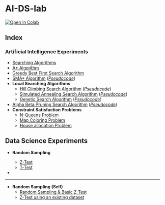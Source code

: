 # AI-DS-lab

<a target="_blank" href="https://colab.research.google.com/github/kbdharun/AIDS-Lab">
  <img src="https://colab.research.google.com/assets/colab-badge.svg" alt="Open In Colab"/>
</a>

## Index

### Artificial Intelligence Experiments

- [Searching Algorithms](https://github.com/kbdharun/AI-DS-lab/blob/main/Searching-Algorithms/SearchingAlgorithms.ipynb)
- [A* Algorithm](https://github.com/kbdharun/AI-DS-lab/blob/main/Astar-search/A-star.ipynb)
- [Greedy Best First Search Algorithm](https://github.com/kbdharun/AI-DS-lab/blob/main/GBFS/Greedy%20Best%20First%20Search.ipynb)
- [SMA* Algorithm](https://github.com/kbdharun/AI-DS-lab/blob/main/SMAstar/SMAstar.ipynb) ([_Pseudocode_](https://github.com/kbdharun/AI-DS-lab/blob/main/SMAstar/pseudocode.md))
- **Local Searching Algorithms**
  - [Hill Climbing Search Algorithm](https://github.com/kbdharun/AI-DS-lab/blob/main/Local-Search-Algorithms/Hill-Climbing-Search/Hill-climbing-search.ipynb) ([_Pseudocode_](https://github.com/kbdharun/AI-DS-lab/blob/main/Local-Search-Algorithms/Hill-Climbing-Search/pseudocode.md))
  - [Simulated Annealing Search Algorithm](https://github.com/kbdharun/AI-DS-lab/blob/main/Local-Search-Algorithms/Simulated-Annealing/SimulatedAnnealing-Complete.ipynb) ([_Pseudocode_](https://github.com/kbdharun/AI-DS-lab/blob/main/Local-Search-Algorithms/Simulated-Annealing/pseudocode.md))
  - [Genetic Search Algorithm](https://github.com/kbdharun/AIDS-Lab/blob/main/Local-Search-Algorithms/Genetic-Algorithm/GeneticAlgorithm.ipynb) ([_Pseudocode_](https://github.com/kbdharun/AI-DS-lab/blob/main/Local-Search-Algorithms/Genetic-Algorithm/pseudocode.md))
- [Alpha Beta Pruning Search Algorithm](https://github.com/kbdharun/AIDS-Lab/blob/main/Alpha-Beta-Tree-Search/alpha-beta-pruning.ipynb) ([_Pseudocode_](https://github.com/kbdharun/AIDS-Lab/blob/main/Alpha-Beta-Tree-Search/pseudocode.md))
- **Constraint Satisfaction Problems**
  - [N-Queens Problem](https://github.com/kbdharun/AIDS-Lab/blob/main/CSP/N-Queens.ipynb)
  - [Map Coloring Problem](https://github.com/kbdharun/AIDS-Lab/blob/main/CSP/Map-coloring.ipynb)
  - [House allocation Problem](https://github.com/kbdharun/AIDS-Lab/blob/main/CSP/House-allocation.ipynb)

## Data Science Experiments

- **Random Sampling**
  - [Z-Test]()
  - [T-Test]()
  
- 

----
- **Random Sampling (Self)**
  - [Random Sampling & Basic Z-Test]("https://github.com/kbdharun/AIDS-Lab/blob/main/Random-Sampling/Z-Test-Self/Z-Test.ipynb)
  - [Z-Test using an existing dataset](https://github.com/kbdharun/AIDS-Lab/blob/main/Random-Sampling/Z-Test-Self/Z-Test-with-dataset.ipynb)
  
